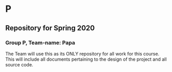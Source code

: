 # P
## Repository for Spring 2020

### Group P, Team-name: Papa

The Team will use this as its ONLY repository for all work for this course.  
This will include all documents pertaining to the design of the project and all   
source code. 
